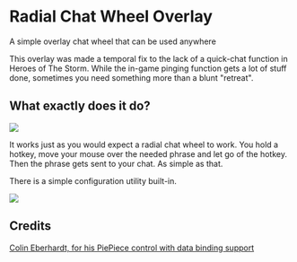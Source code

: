 # Radial Chat Wheel Overlay
A simple overlay chat wheel that can be used anywhere

This overlay was made a temporal fix to the lack of a quick-chat function in Heroes of The Storm. 
While the in-game pinging function gets a lot of stuff done, sometimes you need something more than a blunt "retreat". 

## What exactly does it do?

![](http://i.imgur.com/nr8QyXY.png)

It works just as you would expect a radial chat wheel to work.
You hold a hotkey, move your mouse over the needed phrase and let go of the hotkey. 
Then the phrase gets sent to your chat. As simple as that. 

There is a simple configuration utility built-in. 

![](http://i.imgur.com/x0Oj6tt.png)

## Credits

[Colin Eberhardt, for his PiePiece control with data binding support](http://www.codeproject.com/Articles/28098/A-WPF-Pie-Chart-with-Data-Binding-Support) 
